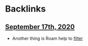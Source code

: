 
# Backlinks
## [September 17th, 2020](<September 17th, 2020.md>)
- Another thing is Roam help to [filter](<filter.md>)

